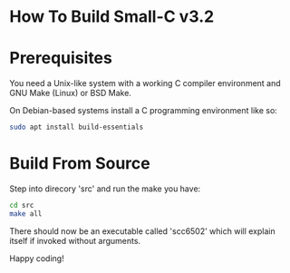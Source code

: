 How To Build Small-C v3.2
=========================

# Prerequisites

You need a Unix-like system with a
working C compiler environment and GNU
Make (Linux) or BSD Make.

On Debian-based systems install a C
programming environment like so:

~~~sh
sudo apt install build-essentials
~~~

# Build From Source

Step into direcory 'src' and run the
make you have:

~~~sh
cd src
make all
~~~

There should now be an executable called
'scc6502' which will explain itself if
invoked without arguments.

Happy coding!
